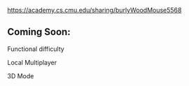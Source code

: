 https://academy.cs.cmu.edu/sharing/burlyWoodMouse5568

## Coming Soon:
Functional difficulty

Local Multiplayer

3D Mode
